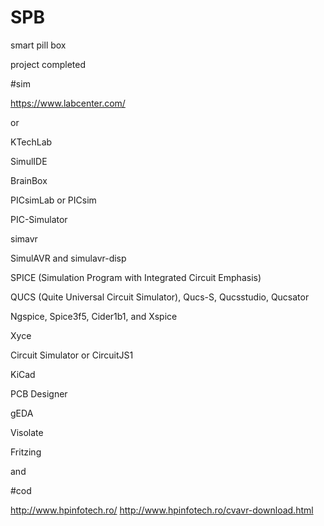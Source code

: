 # SPB
 smart pill box

project completed


#sim

https://www.labcenter.com/

or

KTechLab 

SimulIDE 

BrainBox 

PICsimLab or PICsim 

PIC-Simulator 

simavr 

SimulAVR and simulavr-disp 

SPICE (Simulation Program with Integrated Circuit Emphasis) 

QUCS (Quite Universal Circuit Simulator), Qucs-S, Qucsstudio, Qucsator 

Ngspice, Spice3f5, Cider1b1, and Xspice 

Xyce 

Circuit Simulator or CircuitJS1 

KiCad 

PCB Designer 

gEDA 

Visolate 

Fritzing 

and

#cod

http://www.hpinfotech.ro/
http://www.hpinfotech.ro/cvavr-download.html
